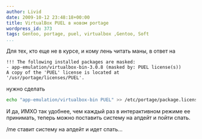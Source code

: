 ```yaml
---
author: Livid
date: 2009-10-12 23:48:18+00:00
title: VirtualBox PUEL в новом portage
wordpress_id: 373
tags: Gentoo, portage, puel, virtualbox ,Gentoo, Soft
...
```


Для тех, кто еще не в курсе, и кому лень читать маны, в ответ на

    !!! The following installed packages are masked:
    - app-emulation/virtualbox-bin-3.0.8 (masked by: PUEL license(s))
    A copy of the 'PUEL' license is located at '/usr/portage/licenses/PUEL'.


нужно сделать

```bash
echo "app-emulation/virtualbox-bin PUEL" >> /etc/portage/package.license
```



И да, ИМХО так удобнее, чем каждый раз в интерактивном режиме ее
принимать, теперь можно поставить систему на апдейт и пойти спать.

/me ставит систему на апдейт и идет спать...
